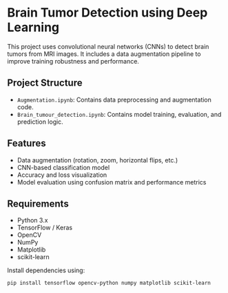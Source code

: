 # Brain Tumor Detection using Deep Learning

This project uses convolutional neural networks (CNNs) to detect brain tumors from MRI images. It includes a data augmentation pipeline to improve training robustness and performance.

## Project Structure

- `Augmentation.ipynb`: Contains data preprocessing and augmentation code.
- `Brain_tumour_detection.ipynb`: Contains model training, evaluation, and prediction logic.

## Features

- Data augmentation (rotation, zoom, horizontal flips, etc.)
- CNN-based classification model
- Accuracy and loss visualization
- Model evaluation using confusion matrix and performance metrics

## Requirements

- Python 3.x
- TensorFlow / Keras
- OpenCV
- NumPy
- Matplotlib
- scikit-learn

Install dependencies using:

```bash
pip install tensorflow opencv-python numpy matplotlib scikit-learn
